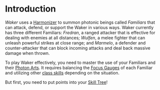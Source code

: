 # Introduction

_Waker_ uses a [Harmonizer](#harmonizers) to summon photonic beings called _Familiars_ that can attack, defend, or support the Waker in various ways.
Waker currently has three different Familiars: 
_Fredran_, a ranged attacker that is effective for dealing with enemies at all distances; 
_Wulfen_, a melee fighter that can unleash powerful strikes at close range; 
and _Marmelo_, a defender and counter-attacker that can block incoming attacks and deal back massive damage when thrown. 

To play Waker effectively, you need to master the use of your Familiars and their [Photon Arts](#photon-arts). 
It requires balancing the [Focus Gauges](#harmonizer-focus) of each Familiar and utilizing other [class skills](#core-skills) depending on the situation.

But first, you need to put points into your [Skill Tree](#skill-tree)!
